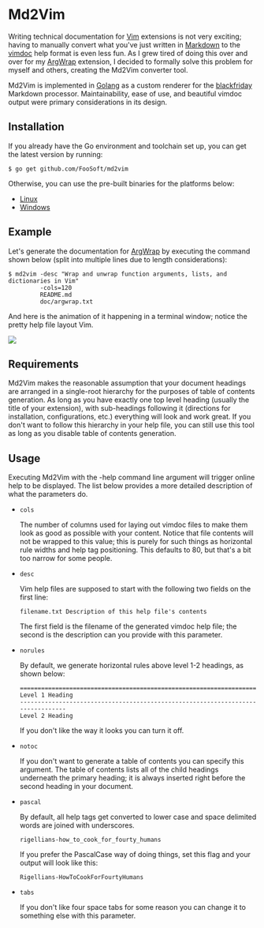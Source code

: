 # Md2Vim #

Writing technical documentation for [Vim](http://www.vim.org/) extensions is not very exciting; having to manually
convert what you've just written in [Markdown](https://daringfireball.net/projects/markdown/) to the
[vimdoc](http://vimdoc.sourceforge.net/htmldoc/usr_toc.html) help format is even less fun. As I grew tired of doing this
over and over for my [ArgWrap](/projects/argwrap/) extension, I decided to formally solve this problem for myself and
others, creating the Md2Vim converter tool.

Md2Vim is implemented in [Golang](https://golang.org/) as a custom renderer for the
[blackfriday](https://github.com/russross/blackfriday) Markdown processor. Maintainability, ease of use, and beautiful
vimdoc output were primary considerations in its design.

## Installation ##

If you already have the Go environment and toolchain set up, you can get the latest version by running:

```
$ go get github.com/FooSoft/md2vim
```

Otherwise, you can use the pre-built binaries for the platforms below:

*   [Linux](http://foosoft.net/projects/md2vim/dl/md2vim-linux64.tar.gz)
*   [Windows](http://foosoft.net/projects/md2vim/dl/md2vim-win32.tar.gz)


## Example ##

Let's generate the documentation for [ArgWrap](/projects/argwrap/) by executing the command shown below (split into
multiple lines due to length considerations):

```
$ md2vim -desc "Wrap and unwrap function arguments, lists, and dictionaries in Vim"
         -cols=120
         README.md
         doc/argwrap.txt
```

And here is the animation of it happening in a terminal window; notice the pretty help file layout Vim.

![](http://foosoft.net/projects/md2vim/img/demo.gif)

## Requirements ##

Md2Vim makes the reasonable assumption that your document headings are arranged in a single-root hierarchy for the
purposes of table of contents generation. As long as you have exactly one top level heading (usually the title of your
extension), with sub-headings following it (directions for installation, configurations, etc.) everything will look and
work great. If you don't want to follow this hierarchy in your help file, you can still use this tool as long as you
disable table of contents generation.

## Usage ##

Executing Md2Vim with the -help command line argument will trigger online help to be displayed. The list below provides
a more detailed description of what the parameters do.

*   `cols`

    The number of columns used for laying out vimdoc files to make them look as good as possible with your content.
    Notice that file contents will not be wrapped to this value; this is purely for such things as horizontal rule
    widths and help tag positioning. This defaults to 80, but that's a bit too narrow for some people.

*   `desc`

    Vim help files are supposed to start with the following two fields on the first line:

    ```
    filename.txt Description of this help file's contents
    ```

    The first field is the filename of the generated vimdoc help file; the second is the description can you provide
    with this parameter.

*   `norules`

    By default, we generate horizontal rules above level 1-2 headings, as shown below:

    ```
    ================================================================================
    Level 1 Heading
    --------------------------------------------------------------------------------
    Level 2 Heading
    ```
    If you don't like the way it looks you can turn it off.

*   `notoc`

    If you don't want to generate a table of contents you can specify this argument. The table of contents lists all of
    the child headings underneath the primary heading; it is always inserted right before the second heading in your
    document.

*   `pascal`

    By default, all help tags get converted to lower case and space delimited words are joined with underscores.

    ```
    rigellians-how_to_cook_for_fourty_humans
    ```

    If you prefer the PascalCase way of doing things, set this flag and your output will look like this:

    ```
    Rigellians-HowToCookForFourtyHumans
    ```

*   `tabs`

    If you don't like four space tabs for some reason you can change it to something else with this parameter.
